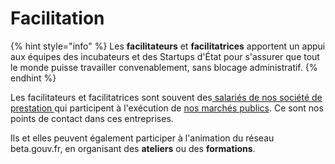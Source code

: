 # Facilitation

{% hint style="info" %}
Les **facilitateurs** et **facilitatrices** apportent un appui aux équipes des incubateurs et des Startups d'État pour s'assurer que tout le monde puisse travailler convenablement, sans blocage administratif.
{% endhint %}

Les facilitateurs et facilitatrices sont souvent des[ salariés de nos société de prestation ](../../travailler-a-beta-gouv/bienvenue/les-differents-statuts/salaries-des-societes-de-prestation.md)qui participent à l'exécution de [nos marchés publics](../gestion-administrative/marches-publics-beta.gouv.fr). Ce sont nos points de contact dans ces entreprises.

Ils et elles peuvent également participer à l'animation du réseau beta.gouv.fr, en organisant des **ateliers** ou des **formations**.
